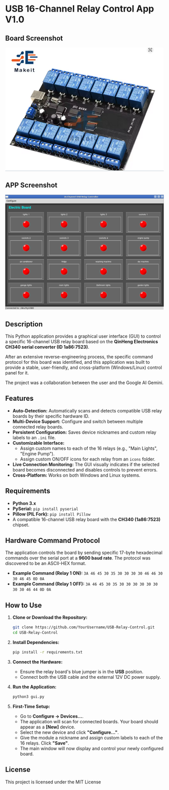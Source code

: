 # USB 16-Channel Relay Control App V1.0
## Board Screenshot
![Board Screenshot](https://github.com/peterpt/USB-Relay-Control/blob/main/board.png)


## APP Screenshot
![App Screenshot](https://github.com/peterpt/USB-Relay-Control/blob/main/app.png)

## Description

This Python application provides a graphical user interface (GUI) to control a specific 16-channel USB relay board based on the **QinHeng Electronics CH340 serial converter (ID 1a86:7523)**.

After an extensive reverse-engineering process, the specific command protocol for this board was identified, and this application was built to provide a stable, user-friendly, and cross-platform (Windows/Linux) control panel for it.

The project was a collaboration between the user and the Google AI Gemini.

## Features

*   **Auto-Detection:** Automatically scans and detects compatible USB relay boards by their specific hardware ID.
*   **Multi-Device Support:** Configure and switch between multiple connected relay boards.
*   **Persistent Configuration:** Saves device nicknames and custom relay labels to an `.ini` file.
*   **Customizable Interface:**
    *   Assign custom names to each of the 16 relays (e.g., "Main Lights", "Engine Pump").
    *   Assign custom ON/OFF icons for each relay from an `icons` folder.
*   **Live Connection Monitoring:** The GUI visually indicates if the selected board becomes disconnected and disables controls to prevent errors.
*   **Cross-Platform:** Works on both Windows and Linux systems.

## Requirements

*   **Python 3.x**
*   **PySerial:** `pip install pyserial`
*   **Pillow (PIL Fork):** `pip install Pillow`
*   A compatible 16-channel USB relay board with the **CH340 (1a86:7523)** chipset.

## Hardware Command Protocol

The application controls the board by sending specific 17-byte hexadecimal commands over the serial port at a **9600 baud rate**. The protocol was discovered to be an ASCII-HEX format.

*   **Example Command (Relay 1 ON):** `3A 46 45 30 35 30 30 30 30 46 46 30 30 46 45 0D 0A`
*   **Example Command (Relay 1 OFF):** `3A 46 45 30 35 30 30 30 30 30 30 30 30 46 44 0D 0A`

## How to Use

1.  **Clone or Download the Repository:**
    ```bash
    git clone https://github.com/YourUsername/USB-Relay-Control.git
    cd USB-Relay-Control
    ```

2.  **Install Dependencies:**
    ```bash
    pip install -r requirements.txt
    ```
3.  **Connect the Hardware:**
    *   Ensure the relay board's blue jumper is in the **USB** position.
    *   Connect both the USB cable and the external 12V DC power supply.

4.  **Run the Application:**
    ```bash
    python3 gui.py
    ```

5.  **First-Time Setup:**
    *   Go to **Configure -> Devices...**.
    *   The application will scan for connected boards. Your board should appear as a **[New]** device.
    *   Select the new device and click **"Configure..."**.
    *   Give the module a nickname and assign custom labels to each of the 16 relays. Click **"Save"**.
    *   The main window will now display and control your newly configured board.

## License

This project is licensed under the MIT License
